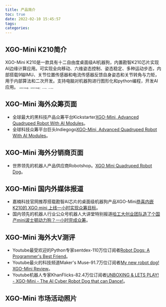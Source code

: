 ```yaml
---
title: 产品简介
toc: true
date: 2022-02-10 15:45:57
tags:
categories: 
---
```


## XGO-Mini K210简介
XGO-Mini K210是一款具有十二自由度桌面级Al机器狗，内置勘智K210芯片实现AI边缘计算应用。可实现全向移动、六维姿态控制、姿态稳定、多种运动步态，内部搭载9轴IMU、关节位置传感器和电流传感器反馈自身姿态和关节转角与力矩，用于内部算法和二次开发。支持电脑对机器狗进行图形化和python编程，开发AI应用。
<img src="./1.png" alt="XGO-Mini图一" style="zoom:30%;" />
<img src="./2.png" alt="XGO-Mini图二" style="zoom:30%;" />
<img src="./3.png" alt="XGO-Mini图三" style="zoom:15%;" />
<img src="./4.png" alt="XGO-Mini图四" style="zoom:15%;" />

## XGO-Mini 海外众筹页面
- 全球最大的黑科技产品众筹平台Kickstarter[XGO-Mini, Advanced Quadruped Robot With AI Modules](http://www.kickstarter.com/projects/xgorobot/xgo-mini-an-advanced-quadruped-robot-with-ai-modules "XGO-Mini")。
- 全球科技众筹平台巨头Indiegogo[XGO-Mini, Advanced Quadruped Robot With AI Modules](https://www.indiegogo.com/projects/xgo-mini-advanced-quadruped-robot-with-ai-modules#/ "XGO-Mini")。

## XGO-Mini 海外分销商页面
- 世界领先的机器人产品供应商Robotshop。[XGO Mini Quadruped Robot Dog](https://www.robotshop.com/eu/en/xgo-mini-quadruped-robot-dog.html?gclid=Cj0KCQiA09eQBhCxARIsAAYRiykXFDnDAgkKyD3b8n5lBj-2ljXfDUubCNRkyKpSYDIL-Bkd_EFbQigaAiZFEALw_wcB "XGO-Mini")。

## XGO-Mini 国内外媒体报道
- 嘉楠科技官网推荐搭载勘智AI芯片的桌面级机器狗产品XGO-Mini[恭喜内嵌K210的 XGO mini 上线一小时实现众筹目标](https://www.bilibili.com/video/BV1J3411r7rP?from=search&seid=5191219998441485979&spm_id_from=333.337.0.0 "嘉楠官方合伙伙伴")。
- 国内领先的机器人行业公众号机器人大讲堂特别报道[哈工大创业团队造了个国产mini波士顿动力狗？一小时完成众筹](https://www.sohu.com/na/483285557_489960 "机器人大讲堂特别报道")。

## XGO-Mini 海外大V测评

- Youtube最受欢迎的Python专家sentdex-110万位订阅者[Robot Dogs: A Programmer's Best Friend](https://www.bilibili.com/video/BV1om4y1X7BA?spm_id_from=333.999.0.0 "My personal introduction to quadrupeds.")。
- Youtube最火的科技频道Maker's Muse-91.7万位订阅者[My new robot dog! XGO-Mini Review](https://www.bilibili.com/video/BV1Jq4y1m73x?spm_id_from=333.999.0.0 "Can't afford a Boston Dynamics SPOT or Xiaomi CyberDog? Then the XGO-Mini might be worth a look.")。
- Youtube机器人专家KhanFlicks-82.4万位订阅者[UNBOXING & LETS PLAY! - XGO-Mini - The AI Cyber Robot Dog that can Dance!](https://www.bilibili.com/video/BV1KF411B7gX?spm_id_from=333.999.0.0 "Today we test out the Robot Dog called XGO-Mini! The advanced quadruped Robot with AI modules is the Tesla of Robot Dogs. Think of it as the Boston Dynamics Robot Spot but at a pint size scale. Featuring 12 degrees of freedom and fully programmable, it is a great setup overall!")。

## XGO-Mini 市场活动照片

